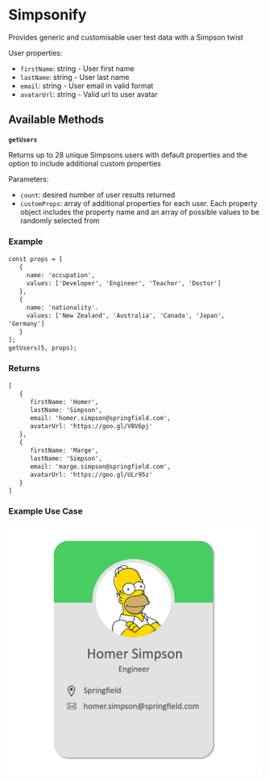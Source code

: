 # Simpsonify
Provides generic and customisable user test data with a Simpson twist

User properties:
- `firstName`: string - User first name
- `lastName`: string - User last name
- `email`: string - User email in valid format
- `avatarUrl`: string - Valid url to user avatar

## Available Methods
__`getUsers`__

Returns up to 28 unique Simpsons users with default properties and the option to include additional custom properties

Parameters:
 - `count`: desired number of user results returned
 - `customProps`: array of additional properties for each user. Each property object includes the property name and an array of possible values to be randomly selected from
 
 ### Example
 
 ```
 const props = [
    {
      name: 'occupation',
      values: ['Developer', 'Engineer', 'Teacher', 'Doctor']
    },
    {
      name: 'nationality'.
      values: ['New Zealand', 'Australia', 'Canada', 'Japan', 'Germany']
    }
 ];
 getUsers(5, props);
 ```

### Returns

```
[
   {
      firstName: 'Homer',
      lastName: 'Simpson',
      email: 'homer.simpson@springfield.com',
      avatarUrl: 'https://goo.gl/VBV6pj'
   },
   {
      firstName: 'Marge',
      lastName: 'Simpson',
      email: 'marge.simpson@springfield.com',
      avatarUrl: 'https://goo.gl/ULr95z'
   }
]
```

### Example Use Case

![screenshot](https://github.com/Georgia-B/Simpsonify/blob/master/example.png?raw=true)
